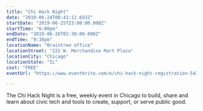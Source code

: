 ```yaml
---
title: "Chi Hack Night"
date: "2019-06-24T00:43:12.693Z"
startDate: "2019-06-25T23:00:00.000Z"
startTime: "6:00pm"
endDate: "2019-06-26T02:30:00.000Z"
endTime: "9:30pm"
locationName: "Braintree office"
locationStreet: "222 W. Merchandise Mart Plaza"
locationCity: "Chicago"
locationState: "IL"
cost: "FREE"
eventUrl: "https://www.eventbrite.com/e/chi-hack-night-registration-54301515294"

---
```


The Chi Hack Night is a free, weekly event in Chicago to build, share and learn about civic tech and tools to create, support, or serve public good.

